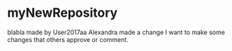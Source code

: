 # myNewRepository
blabla
made by User2017aa
Alexandra made a change
I want to make some changes that others approve or comment.
